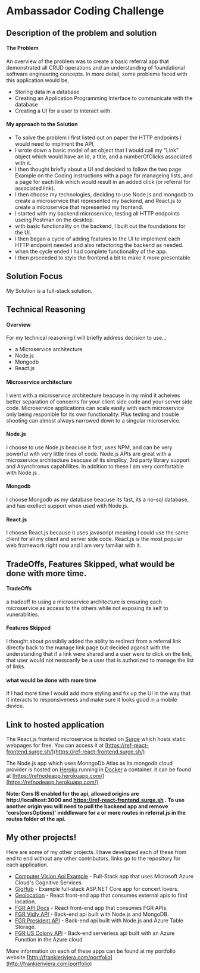 
# Ambassador Coding Challenge

## Description of the problem and solution

#### The Problem
An overview of the problem was to create a basic referral app that demonstrated all CRUD operations and an understanding of foundational software engineering concepts.
In more detail, some problems faced with this application would be,
- Storing data in a database
- Creating an Application Programming Interface to communicate with the database
- Creating a UI for a user to interact with. 

#### My approach to the Solution
- To solve the problem I first listed out on paper the HTTP endpoints I would need to implment the API,
- I wrote down a basic model of an object that I would call my "Link" object which would have an Id, a title, and a numberOfClicks associated with it.
- I then thought briefly about a UI and decided to follow the two page Example on the Coding instructions with a page for manageing lists, and a page for each link which would result in an added click (or referral for associated link).
- I then choose my technologies, deciding to use Node.js and mongodb to create a microservice that represented my backend, and React.js to create a microservice that represented my frontend.
- I started with my backend microservice, testing all HTTP endpoints useing Postman on the desktop.
- with basic functionality on the backend, I built out the foundations for the UI.
- I then began a cycle of adding features to the UI to implement each HTTP endpoint needed and also refactoring the backend as needed.
- when the cycle ended I had complete functionality of the app.
- I then proceeded to style the frontend a bit to make it more presentable


## Solution Focus

My Solution is a full-stack solution.


## Technical Reasoning

#### Overview

For my technical reasoning I will briefly address decision to use...

- a Microservice architecture
- Node.js
- Mongodb
- React.js

#### Microservice architecture

I went with a microservice architecture beacuse in my mind it acheives better separation of concerns for your client side code and your server side code.
Microservice applications can scale easily with each microservice only being responible for its own functionality. Plus testing and trouble shooting can almost always narrowed down to a singular microservice.

#### Node.js

I choose to use Node.js beacuse it fast, uses NPM, and can be very powerful with very little lines of code. Node.js APIs are great with a microservice architecture beacuse of its simplicy, 3rd party library support and Asynchronus capablilites. In addition to these I am very comfortable with Node.js .

#### Mongodb

I choose Mongodb as my database beacuse its fast, its a no-sql database, and has exellect support when used with Node.js.

#### React.js

I choose React.js because it uses javascript meaning I could use the same client for all my client and server side code. React.js is the most popular web framework right now and I am very familiar with it. 

## TradeOffs, Features Skipped, what would be done with more time.

#### TradeOffs

a tradeoff to using a microservice architecture is ensuring each microservice as access to the others while not exposing its self to vunerablities. 

#### Features Skipped

I thought about possibliy added the ablity to redirect from a referral link directly back to the manage link page but decided agansit with the understanding that if a link were shared and a user were to click on the link, that user would not nesscarily be a user that is authorized to manage the list of links.

#### what would be done with more time

If I had more time I would add more styling and fix up the UI in the way that it interacts to responsiveness and make sure it looks good in a mobile device.

## Link to hosted application

The React.js frontend microservice is hosted on [Surge](https://surge.sh/) which hosts static webpages for free.
You can access it at [https://ref-react-frontend.surge.sh/](https://ref-react-frontend.surge.sh/)

The Node.js app which uses MonngoDb Atlas as its mongodb cloud provider is hosted on [Heroku](https://dashboard.heroku.com) running in [Docker](https://www.docker.com/) a container. it can be found at [https://refnodeapp.herokuapp.com/](https://refnodeapp.herokuapp.com/)

**Note: Cors IS enabled for the api, allowed origins are http://localhost:3000 and https://ref-react-frontend.surge.sh . To use another origin you will need to pull the backend app and remove 'cors(corsOptions)' middleware for a or more routes in referral.js in the routes folder of the api.**

## My other projects!

Here are some of my other projects. I have developed each of these from end to end without any other contributors.
links go to the repository for each application. 

- [Computer Vision Api Example](https://github.com/DaRiv94/ComputerVisionApiExample) - Full-Stack app that uses Microsoft Azure Cloud's Cognitive Services
- [GigHub](https://github.com/DaRiv94/GigHub) - Example full-stack ASP.NET Core app for concert lovers.
- [Geolocation](https://github.com/DaRiv94/FGR-Geolocation-App) - React front-end app that consumes external apis to find location.
- [FGR API Docs](https://github.com/DaRiv94/FGR-API-Docs) - React front-end app that consumes FGR APIs.
- [FGR Vidly API](https://github.com/DaRiv94/FGR-Vidly-API) - Back-end api built with Node.js and MongoDB.
- [FGR President API](https://github.com/DaRiv94/FGR-President-API) - Back-end api built with Node.js and Azure Table Storage.
- [FGR US Colony API](https://github.com/DaRiv94/USColoniesAzureFunction) - Back-end serverless api built with an Azure Function in the Azure cloud

More information on each of these apps can be found at my portfolio website [http://frankieriviera.com/portfolio](http://frankieriviera.com/portfolio)

